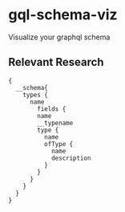 # gql-schema-viz
Visualize your graphql schema


## Relevant Research

```
{
  __schema{
  	types {
      name
    	fields {
        name
        __typename
        type {
          name
          ofType {
            name
            description
          }
        }
      } 
    }
  }
}
```
